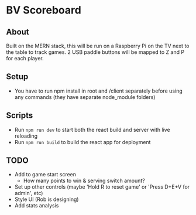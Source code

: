 # BV Scoreboard
## About
Built on the MERN stack, this will be run on a Raspberry Pi on the TV next to the table to track games. 2 USB paddle buttons will be mapped to Z and P for each player.

## Setup
- You have to run npm install in root and /client separately before using any commands (they have separate node_module folders)

## Scripts
- Run `npm run dev` to start both the react build and server with live reloading
- Run `npm run build` to build the react app for deployment

## TODO
- Add to game start screen
	- How many points to win & serving switch amount?
- Set up other controls (maybe 'Hold R to reset game' or 'Press D+E+V for admin', etc)
- Style UI (Rob is designing)
- Add stats analysis